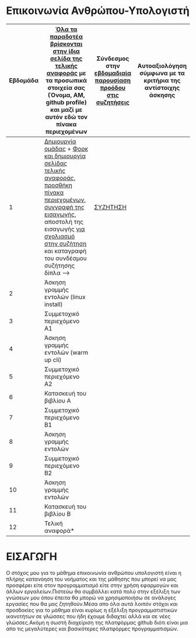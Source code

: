 # Επικοινωνία Ανθρώπου-Υπολογιστή

| Εβδομάδα | [Όλα τα παραδοτέα βρίσκονται στην ίδια σελίδα της τελικής αναφοράς](https://courses-ionio.github.io/help/deliverables/) με τα προσωπικά στοιχεία σας (Όνομα, ΑΜ, github profile) και μαζί με αυτόν εδώ τον πίνακα περιεχομένων | Σύνδεσμος στην [εβδομαδιαία παρουσίαση προόδου στις συζητήσεις](https://github.com/courses-ionio/help/discussions/categories/show-and-tell) | Αυτοαξιολόγηση σύμφωνα με τα κριτήρια της αντίστοιχης άσκησης |
| --- | --- | --- | --- |
| 1 |  [Δημιουργία ομάδας](https://github.com/courses-ionio/hci/discussions/1794) + [Φορκ και δημιουργία σελίδας τελικής αναφοράς](https://courses-ionio.github.io/help/guide/), [προσθήκη πίνακα περιεχομένων](https://raw.githubusercontent.com/courses-ionio/hci/master/README.md), [συγγραφή της εισαγωγής](https://courses-ionio.github.io/help/intro/), αποστολή της εισαγωγής [για σχολιασμό στην συζήτηση](https://github.com/courses-ionio/help/discussions/categories/show-and-tell) και καταγραφή του συνδέσμου συζήτησης δίπλα --> | [ΣΥΖΗΤΗΣΗ](https://github.com/courses-ionio/help/discussions/935) | |
| 2 | Άσκηση γραμμής εντολών (linux install) | | |
| 3 | Συμμετοχικό περιεχόμενο A1 | | |
| 4 | Άσκηση γραμμής εντολών (warm up cli) | | |
| 5 | Συμμετοχικό περιεχόμενο A2 | | |
| 6 | Κατασκευή του βιβλίου Α | | |
| 7 | Συμμετοχικό περιεχόμενο B1 | | |
| 8 | Άσκηση γραμμής εντολών | | |
| 9 | Συμμετοχικό περιεχόμενο B2 | | |
| 10 | Άσκηση γραμμής εντολών | | |
| 11 | Κατασκευή του βιβλίου Β | | |
| 12 | Τελική αναφορά* | | |

# ΕΙΣΑΓΩΓΗ

Ο στόχος μου για το μάθημα επικοινωνία ανθρώπου υπολoγιστή είναι η πλήρης κατανόηση του νοήματος και της μάθησης 
που μπορεί να μας προσφέρει είτε στον προγραμματισμό είτε στην χρήση εφαρμoγών και άλλων εργαλείων.Πιστεύω 
θα συμβάλλει κατά πολύ στην εξέλιξη των γνώσεων μου όπου έπειτα θα μπορώ να χρησιμοποιήσω σε ανάλογες εργασίες 
που θα μας ζητηθούν.Μέσα απο όλα αυτά λοιπόν στόχοι και προσδοκίες για το μάθημα είναι κυρίως η εξέλιξη προγραμματιστικών
ικανοτήτων σε γλώσσες που ήδη έχουμε διδαχτεί αλλά και σε νέες γλώσσες.Ακόμη η σωστή διαχείριση της πλατφόρμας github 
διότι είναι μια απο τις μεγαλύτερες και βασικότερες πλατφόρμες προγραμματισμών.
